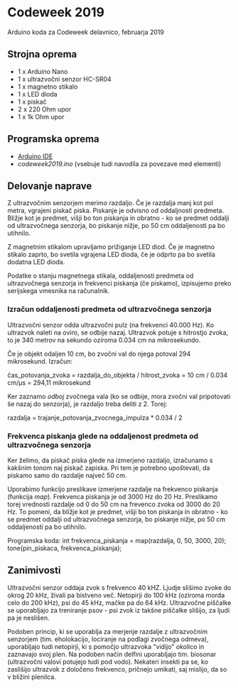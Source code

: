 # Codeweek 2019
Arduino koda za Codeweek delavnico, februarja 2019

## Strojna oprema
- 1 x Arduino Nano
- 1 x ultrazvočni senzor HC-SR04
- 1 x magnetno stikalo
- 1 x LED dioda
- 1 x piskač
- 2 x 220 Ohm upor
- 1 x 1k Ohm upor

## Programska oprema
- [Arduino IDE](https://www.arduino.cc/en/Main/Software)
- *codeweek2019.ino* (vsebuje tudi navodila za povezave med elementi)

## Delovanje naprave
Z ultrazvočnim senzorjem merimo razdaljo. Če je razdalja manj kot pol metra, vgrajeni piskač piska. Piskanje je odvisno od oddaljnosti predmeta. Bližje kot je predmet, višji bo ton piskanja in obratno - ko se predmet oddalji od ultrazvočnega senzorja, bo piskanje nižje, po 50 cm oddaljenosti pa bo utihnilo.

Z magnetnim stikalom upravljamo prižiganje LED diod. Če je magnetno stikalo zaprto, bo svetila vgrajena LED dioda, če je odprto pa bo svetila dodatna LED dioda.

Podatke o stanju magnetnega stikala, oddaljenosti predmeta od ultrazvočnega senzorja in frekvenci piskanja (če piskamo), izpisujemo preko serijskega vmesnika na računalnik.

### Izračun oddaljenosti predmeta od ultrazvočnega senzorja
Ultrazvočni senzor odda ultrazvočni pulz (na frekvenci 40.000 Hz). Ko ultrazvok naleti na oviro, se odbije nazaj. Ultrazvok potuje s hitrostjo zvoka, to je 340 metrov na sekundo oziroma 0.034 cm na mikrosekundo.

Če je objekt odaljen 10 cm, bo zvočni val do njega potoval 294 mikrosekund. Izračun:

  čas_potovanja_zvoka = razdalja_do_objekta / hitrost_zvoka = 10 cm / 0.034 cm/µs = 294,11 mikrosekund

Ker zaznamo *odboj* zvočnega vala (ko se odbije, mora zvočni val pripotovati še nazaj do senzorja), je razdaljo treba deliti z 2. Torej:

  razdalja = trajanje_potovanja_zvocnega_impulza * 0.034 / 2

### Frekvenca piskanja glede na oddaljenost predmeta od ultrazvočnega senzorja
Ker želimo, da piskač piska glede na izmerjeno razdaljo, izračunamo s kakšnim tonom naj piskač zapiska. Pri tem je potrebno upoštevati, da piskamo samo do razdalje največ 50 cm.

Uporabimo funkcijo preslikave izmerjene razdalje na frekvenco piskanja (funkcija *map*). Frekvenca piskanja je od 3000 Hz do 20 Hz. Preslikamo torej vrednosti razdalje od 0 do 50 cm na frevenco zvoka od 3000 do 20 Hz. To pomeni, da bližje kot je predmet, višji bo ton piskanja in obratno - ko se predmet oddalji od ultrazvočnega senzorja, bo piskanje nižje, po 50 cm oddaljenosti pa bo utihnilo.

Programska koda:
  int frekvenca_piskanja = map(razdalja, 0, 50, 3000, 20);
  tone(pin_piskaca, frekvenca_piskanja); 

## Zanimivosti
Ultrazvočni senzor oddaja zvok s frekvenco 40 kHZ. Ljudje slišimo zvoke do okrog 20 kHz, živali pa bistveno več. Netopirji do 100 kHz (oziroma morda celo do 200 kHz), psi do 45 kHz, mačke pa do 64 kHz. Ultrazvočne piščalke se uporabljajo za treniranje psov - psi zvok iz takšne piščalke slišijo, za ljudi pa je neslišen.

Podoben princip, ki se uporablja za merjenje razdalje z ultrazvočnim senzorjem (tim. eholokacijo, lociranje na podlagi zvočnega odmeva), uporabljajo tudi netopirji, ki s pomočjo ultrazvoka "vidijo" okolico in zaznavajo svoj plen. Na podoben način delfini uporabljajo tim. biosonar (ultrazvočni valovi potujejo tudi pod vodo). Nekateri insekti pa se, ko zaslišijo ultrazvok z določeno frekvenco, pričnejo umikati, saj mislijo, da so v bližini plenilca.

